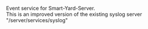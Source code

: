 Event service for Smart-Yard-Server.  
This is an improved version of the existing syslog server "/server/services/syslog"
